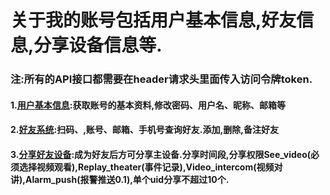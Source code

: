 # 关于我的账号包括用户基本信息,好友信息,分享设备信息等.

### 注:所有的API接口都需要在header请求头里面传入访问令牌token.

#### 1.[用户基本信息](/../guan-yu-wo-de/yong-hu-zi-liao.html):获取账号的基本资料,修改密码、用户名、昵称、邮箱等

#### 2.[好友系统](/../guan-yu-wo-de/wo-de-hao-you.html):扫码、,账号、邮箱、手机号查询好友.添加,删除,备注好友

#### 3.[分享好友设备](/../guan-yu-wo-de/wo-de-fen-xiang.html):成为好友后方可分享主设备.分享时间段,分享权限See\_video\(必须选择视频观看\),Replay\_theater\(事件记录\),Video\_intercom\(视频对讲\),Alarm\_push\(报警推送0.1\),单个uid分享不超过10个.



